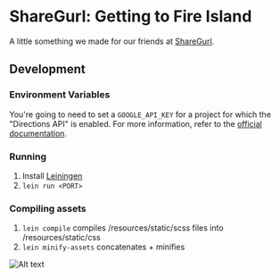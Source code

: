 # ShareGurl: Getting to Fire Island
A little something we made for our friends at [ShareGurl](http://sharegurl.com).

## Development

### Environment Variables

You're going to need to set a `GOOGLE_API_KEY` for a project for which the "Directions API" is enabled. For more information, refer to the [official documentation](https://developers.google.com/maps/documentation/directions/#api_key).

### Running

1. Install [Leiningen](http://leiningen.org/)
2. `lein run <PORT>`

### Compiling assets

1. `lein compile` compiles /resources/static/scss files into /resources/static/css
2. `lein minify-assets` concatenates + minifies

![Alt text](http://media.giphy.com/media/C06mU13FQHHhK/giphy.gif "adore delano says")
